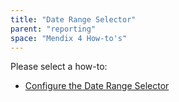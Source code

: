 ```yaml
---
title: "Date Range Selector"
parent: "reporting"
space: "Mendix 4 How-to's"
---
```

Please select a how-to:

*   [Configure the Date Range Selector](configure-the-date-range-selector)
